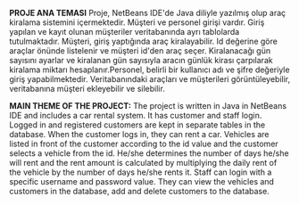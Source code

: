 **PROJE ANA TEMASI**
Proje, NetBeans IDE'de Java diliyle yazılmış olup araç kiralama sistemini içermektedir. Müşteri ve personel girişi vardır. Giriş yapılan ve kayıt olunan müşteriler veritabanında ayrı tablolarda 
tutulmaktadır. Müşteri, giriş yaptığında araç kiralayabilir. Id değerine göre araçlar önünde listelenir ve müşteri id'den araç seçer. Kiralanacağı gün sayısını ayarlar ve kiralanan gün sayısıyla aracın 
günlük kirası çarpılarak kiralama miktarı hesaplanır.Personel, belirli bir kullanıcı adı ve şifre değeriyle giriş yapabilmektedir. Veritabanındaki araçları ve müşterileri görüntüleyebilir, veritabanına 
müşteri ekleyebilir ve silebilir. 

**MAIN THEME OF THE PROJECT:**
The project is written in Java in NetBeans IDE and includes a car rental system. It has customer and staff login. Logged in and registered customers are kept in separate tables in the database. 
When the customer logs in, they can rent a car. Vehicles are listed in front of the customer according to the id value and the customer selects a vehicle from the id. He/she determines the number of 
days he/she will rent and the rent amount is calculated by multiplying the daily rent of the vehicle by the number of days he/she rents it. Staff can login with a specific username and password value. 
They can view the vehicles and customers in the database, add and delete customers to the database. 
